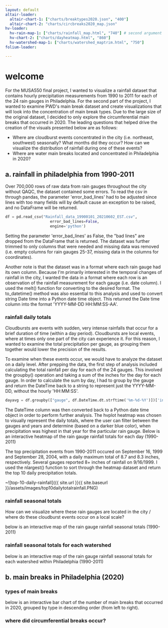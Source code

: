 ```yaml
---
layout: default
altair-loader:
  altair-chart-1: ["charts/breaktypes2020.json", "400"]
  altair-chart-2: "charts/circbreaks2020_map.json"
hv-loader:
  hv-rain-map-1: ["charts/rainfall_map.html", "740"] # second argument is the desired height
  hv-chart-2: ["charts/dayheatmap.html", "860"]
  hv-watershed-map-1: ["charts/watershed_maptrim.html", "750"]
folium-loader:

---
```


# welcome

For the MUSA550 final project, I wanted to visualize a rainfall dataset that contains hourly precipitation measurements from 1990 to 2011 for each of the 24 rain gauges in Philadelphia. For the second part of the project, I wanted to examine PWD's main break dataset and create visualizations that will look into the concentration of main break types. Due to the large size of the original dataset, I decided to only explore the circumferential main breaks that occurred in 2020. The leading questions that helped drive the creation of the visuals presented below are as follows: 
- Where are cloudburst events concentrated in the city (i.e. northeast, southwest) seasonally? What months did they occur? How can we visualize the distribution of rainfall during one of these events?
- Where are water main breaks located and concentrated in Philadelphia in 2020? 

## a. rainfall in philadelphia from 1990-2011
Over 700,000 rows of raw data from rain gauges throughout the city without QAQC, the dataset contained some errors. To read the csv in through pandas, the parameter 'error_bad_lines' had to be adjusted since lines with too many fields will by default cause an exception to be raised, and no DataFrame will be returned.

```python
df = pd.read_csv("Rainfall_data_19900101_20210602_EST.csv", 
                    error_bad_lines=False,
                    engine='python')
```

Setting the parameter 'error_bad_lines' as False, the "bad lines" are dropped from the DataFrame that is returned. The dataset was further trimmed to only columns that were needed and missing data was removed (i.e. empty columns for rain gauges 25-37, missing data in the columns for coordinates). 

Another note is that the dataset was in a format where each rain gauge had its own column. Because I'm primarily interested in the temporal changes of rainfall in the city, I wanted the data in a format where each row is an observation of the rainfall measurement for each gauge (i.e. date column). I used the melt() function for converting to the desired format. The to_datetime() method was also essential to this analysis and used to convert string Date time into a Python date time object. This returned the Date time column into the format 'YYYY-MM-DD HH:MM:SS-AA'.

### rainfall daily totals 
Cloudbursts are events with sudden, very intense rainfalls that occur for a brief duration of time (within a day period). Cloudbursts are local events, where at times only one part of the city can experience it. For this reason, I wanted to examine the total precipitation per gauge, as grouping them together would lower the precision of the results.

To examine when these events occur, we would have to analyze the dataset on a daily level. After prepping the data, the first step of analysis included calculating the total rainfall per day for each of the 24 gauges. This involved the groupby() operation and taking a sum of the inches for the day for each gauge. In order to calculate the sum by day, I had to group by the gauge and return the DateTime back to a string to represent just the YYYY-MM-DD, without the hourly 'HH:MM:SS'. 

```python
dayavg = df.groupby(["gauge", df.DateTime.dt.strftime('%m-%d-%Y')])['inches'].sum().reset_index()
```

The DateTime column was then converted back to a Python date time object in order to perform further analysis. The hvplot heatmap was chosen to visually represent the daily totals, where the user can filter between the gauges and years and determine (based on a darker blue color), when precipitation was highest in that year for the particular rain gauge. Below is an interactive heatmap of the rain gauge rainfall totals for each day (1990-2011)

<div id="hv-chart-2"></div>

The top precipitation events from 1990-2011 occured on September 16, 1999 and September 28, 2004, with a daily maximum total of 8.7 and 8.3 inches, respectively. Several gauges reported 8+ inches of rainfall on 9/16/1999. I used the nlargest() function to sort through the heatmap dataset and return the top 10 daily precipitation totals. 

~![top-10-daily-rainfall]({{ site.url }}{{ site.baseurl }}/assets/images/top10dailytotalrainfall.PNG)

### rainfall seasonal totals 
How can we visualize where these rain gauges are located in the city / where do these cloudburst events occur on a local scale? 


below is an interactive map of the rain gauge rainfall seasonal totals (1990-2011)

<div id="hv-rain-map-1"></div>

### rainfall seasonal totals for each watershed

below is an interactive map of the rain gauge rainfall seasonal totals for each watershed within Philadelphia (1990-2011)

<div id="hv-watershed-map-1"></div>

## b. main breaks in Philadelphia (2020)

### types of main breaks

below is an interactive bar chart of the number of main breaks that occurred in 2020, grouped by type in descending order (from left to right). 

<div id="altair-chart-1"></div>

### where did circumferential breaks occur? 

<div id="altair-chart-2"></div>

<br/>
